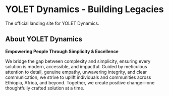 # YOLET Dynamics - Building Legacies

The official landing site for YOLET Dynamics.

## About YOLET Dynamics

**Empowering People Through Simplicity & Excellence**

We bridge the gap between complexity and simplicity, ensuring every solution is modern, accessible, and impactful. Guided by meticulous attention to detail, genuine empathy, unwavering integrity, and clear communication, we strive to uplift individuals and communities across Ethiopia, Africa, and beyond. Together, we create positive change—one thoughtfully crafted solution at a time.
